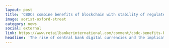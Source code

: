 ```yaml
---
layout: post
title: 'CBDCs combine benefits of blockchain with stability of regulated currencies'
image: aorist-oxford-street
category: news
social: external
link: https://www.retailbankerinternational.com/comment/cbdc-benefits-blockchain-regulated-currencies/
headline: 'The rise of central bank digital currencies and the implications for financial institutions and individuals.'
---
```

